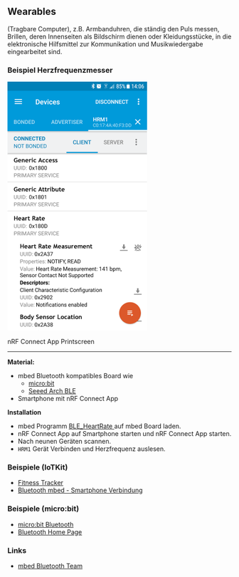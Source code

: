Wearables
---------

(Tragbare Computer), z.B. Armbanduhren, die ständig den Puls messen, Brillen, deren Innenseiten als Bildschirm dienen oder Kleidungsstücke, in die elektronische Hilfsmittel zur Kommunikation und Musikwiedergabe eingearbeitet sind.

### Beispiel Herzfrequenzmesser

![](../images/BLEHeartRate.png)

nRF Connect App Printscreen

- - -

**Material:**
* mbed Bluetooth kompatibles Board wie
    * [micro:bit](https://developer.mbed.org/platforms/Microbit/)
    * [Seeed Arch BLE](https://developer.mbed.org/platforms/Seeed-Arch-BLE/)
* Smartphone mit nRF Connect App

**Installation**
* mbed Programm [BLE_HeartRate ](https://developer.mbed.org/teams/Bluetooth-Low-Energy/code/BLE_HeartRate/) auf mbed Board laden.
* nRF Connect App auf Smartphone starten und nRF Connect App starten.
* Nach neunen Geräten scannen.
* `HRM1` Gerät Verbinden und Herzfrequenz auslesen. 

### Beispiele (IoTKit)

* [Fitness Tracker](../i2c/FitnessTrackerV2/)
* [Bluetooth mbed - Smartphone Verbindung](../uart/Bluetooth_HC-06)

### Beispiele (micro:bit)

* [micro:bit Bluetooth](https://lancaster-university.github.io/microbit-docs/ble/profile/#pairing)
* [Bluetooth Home Page](https://www.bluetooth.com/)

### Links

* [mbed Bluetooth Team](https://developer.mbed.org/teams/Bluetooth-Low-Energy/)